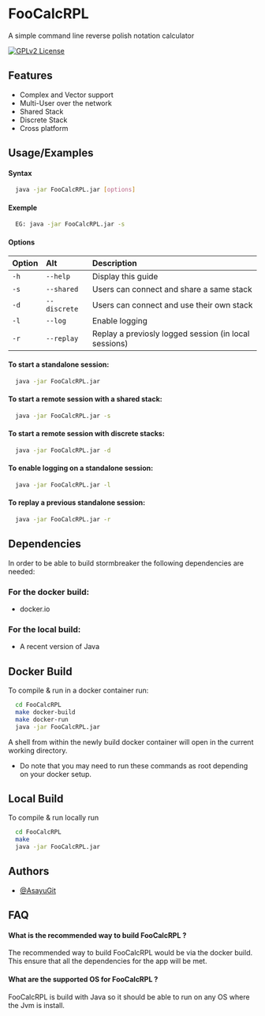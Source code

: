 
# FooCalcRPL

A simple command line reverse polish notation calculator


[![GPLv2 License](https://img.shields.io/badge/License-GPL%20v2-blue.svg)](https://opensource.org/licenses/)
## Features

- Complex and Vector support
- Multi-User over the network
- Shared Stack
- Discrete Stack
- Cross platform


## Usage/Examples

#### Syntax
```bash
  java -jar FooCalcRPL.jar [options]
```

#### Exemple
```bash
  EG: java -jar FooCalcRPL.jar -s
```

#### Options
|  Option   |   Alt         | Description                                           |
| :-------- | :------------ | :---------------------------------------------------- |
| `-h`      | `--help`      | Display this guide                                    |
| `-s`      | `--shared`    | Users can connect and share a same stack               |
| `-d`      | `--discrete`  | Users can connect and use their own stack              |
| `-l`      | `--log`       | Enable logging                                        |
| `-r`      | `--replay`    | Replay a previosly logged session (in local sessions) |

#### To start a standalone session:
```bash
  java -jar FooCalcRPL.jar
```

#### To start a remote session with a shared stack:
```bash
  java -jar FooCalcRPL.jar -s
```

#### To start a remote session with discrete stacks:
```bash
  java -jar FooCalcRPL.jar -d
```

#### To enable logging on a standalone session:
```bash
  java -jar FooCalcRPL.jar -l
```

#### To replay a previous standalone session:
```bash
  java -jar FooCalcRPL.jar -r
```

## Dependencies

In order to be able to build stormbreaker the following dependencies are needed:

### For the docker build:
- docker.io

### For the local build:

- A recent version of Java

## Docker Build

To compile & run in a docker container run:

```bash
  cd FooCalcRPL
  make docker-build
  make docker-run
  java -jar FooCalcRPL.jar
```

A shell from within the newly build docker container will open in the current working directory.

- Do note that you may need to run these commands as root depending on your docker setup.


## Local Build

To compile & run locally run

```bash
  cd FooCalcRPL
  make
  java -jar FooCalcRPL.jar
```
## Authors

- [@AsayuGit](https://github.com/AsayuGit)

## FAQ

#### What is the recommended way to build FooCalcRPL ?

The recommended way to build FooCalcRPL would be via the docker build.
This ensure that all the dependencies for the app will be met.

#### What are the supported OS for FooCalcRPL ?

FooCalcRPL is build with Java so it should be able to run on any OS where the Jvm is install.